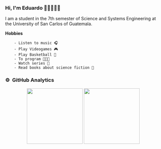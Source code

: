 ### Hi, I'm Eduardo ✌🏻️👨🏻‍💻

I am a student in the 7th semester of Science and Systems Engineering at the University of San Carlos of Guatemala.

**Hobbies**
~~~
    - Listen to music 🎧
    - Play Videogames 🎮
    - Play Basketball 🏀
    - To program 👨🏻‍💻
    - Watch series 👀
    - Read books about science fiction 📖
~~~



### ⚙️ &nbsp;GitHub Analytics
<p align="center">
  <img height="180em" src="https://github-readme-stats-eight-theta.vercel.app/api/top-langs/?username=edag09&layout=compact&langs_count=8&theme=blue-green">
  <img height="180em" src="https://github-readme-stats-eight-theta.vercel.app/api?username=edag09&show_icons=true&&theme=blue-green&include_all_commits=true&count_private=true">
</p>


<!--
**Edag09/Edag09** is a ✨ _special_ ✨ repository because its `README.md` (this file) appears on your GitHub profile.

Here are some ideas to get you started:

- 🔭 I’m currently working on ...
- 🌱 I’m currently learning ...
- 👯 I’m looking to collaborate on ...
- 🤔 I’m looking for help with ...
- 💬 Ask me about ...
- 📫 How to reach me: ...
- 😄 Pronouns: ...
- ⚡ Fun fact: ...
-->
